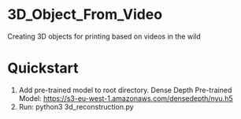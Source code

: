 # 3D_Object_From_Video
Creating 3D objects for printing based on videos in the wild

# Quickstart
1. Add pre-trained model to root directory.
Dense Depth Pre-trained Model: https://s3-eu-west-1.amazonaws.com/densedepth/nyu.h5
2. Run: python3 3d_reconstruction.py
